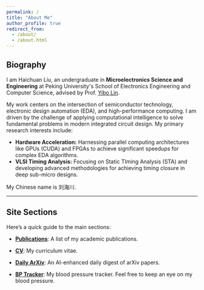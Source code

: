 ```yaml
---
permalink: /
title: "About Me"
author_profile: true
redirect_from: 
  - /about/
  - /about.html
---
```


## Biography

I am Haichuan Liu, an undergraduate in **Microelectronics Science and Engineering** at Peking University's School of Electronics Engineering and Computer Science, advised by Prof. [Yibo Lin](https://yibolin.com/).

My work centers on the intersection of semiconductor technology, electronic design automation (EDA), and high-performance computing. I am driven by the challenge of applying computational intelligence to solve fundamental problems in modern integrated circuit design. My primary research interests include:

*   **Hardware Acceleration:** Harnessing parallel computing architectures like GPUs (CUDA) and FPGAs to achieve significant speedups for complex EDA algorithms.
*   **VLSI Timing Analysis:** Focusing on Static TIming Analysis (STA) and developing advanced methodologies for achieving timing closure in deep sub-micro designs.

<!-- I am always excited to discuss these topics and seek mutual improvement. -->
My Chinese name is 刘海川.

---

## Site Sections

Here’s a quick guide to the main sections:

*   **[Publications](/publications/)**: A list of my academic publications.

*   **[CV](/cv/)**: My curriculum vitae.

*   **[Daily ArXiv](/daily-arXiv-ai-enhanced/)**: An AI-enhanced daily digest of arXiv papers.

*   **[BP Tracker](/bp-tracker/)**: My blood pressure tracker. Feel free to keep an eye on my blood pressure.